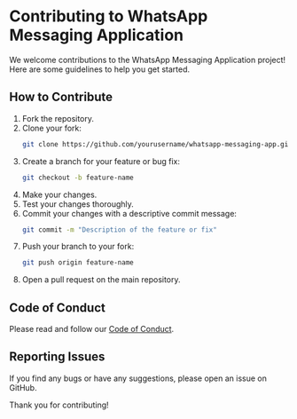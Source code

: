 # Contributing to WhatsApp Messaging Application

We welcome contributions to the WhatsApp Messaging Application project! Here are some guidelines to help you get started.

## How to Contribute

1. Fork the repository.
2. Clone your fork:
    ```sh
    git clone https://github.com/yourusername/whatsapp-messaging-app.git
    ```
3. Create a branch for your feature or bug fix:
    ```sh
    git checkout -b feature-name
    ```
4. Make your changes.
5. Test your changes thoroughly.
6. Commit your changes with a descriptive commit message:
    ```sh
    git commit -m "Description of the feature or fix"
    ```
7. Push your branch to your fork:
    ```sh
    git push origin feature-name
    ```
8. Open a pull request on the main repository.

## Code of Conduct

Please read and follow our [Code of Conduct](CODE_OF_CONDUCT.md).

## Reporting Issues

If you find any bugs or have any suggestions, please open an issue on GitHub.

Thank you for contributing!